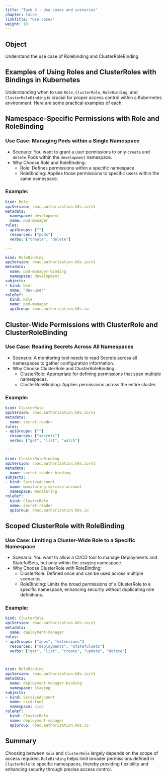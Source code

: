 ```yaml
---
title: "Task 3 - Use cases and scenarios"
chapter: false
linkTitle: "Use cases"
weight: 10
---
```


## Object

Understand the use case of Rolebinding and ClusterRoleBinding 


## Examples of Using Roles and ClusterRoles with Bindings in Kubernetes

Understanding when to use `Role`, `ClusterRole`, `RoleBinding`, and `ClusterRoleBinding` is crucial for proper access control within a Kubernetes environment. Here are some practical examples of each:

## Namespace-Specific Permissions with Role and RoleBinding

### Use Case: Managing Pods within a Single Namespace

- Scenario: You want to grant a user permissions to only `create` and `delete` Pods within the `development` namespace.
- Why Choose Role and RoleBinding:
  - Role: Defines permissions within a specific namespace.
  - RoleBinding: Applies those permissions to specific users within the same namespace.

### Example:

```yaml
kind: Role
apiVersion: rbac.authorization.k8s.io/v1
metadata:
  namespace: development
  name: pod-manager
rules:
- apiGroups: [""]
  resources: ["pods"]
  verbs: ["create", "delete"]

---

kind: RoleBinding
apiVersion: rbac.authorization.k8s.io/v1
metadata:
  name: pod-manager-binding
  namespace: development
subjects:
- kind: User
  name: "dev-user"
roleRef:
  kind: Role
  name: pod-manager
  apiGroup: rbac.authorization.k8s.io
```

## Cluster-Wide Permissions with ClusterRole and ClusterRoleBinding

### Use Case: Reading Secrets Across All Namespaces

- Scenario: A monitoring tool needs to read Secrets across all namespaces to gather configuration information.
- Why Choose ClusterRole and ClusterRoleBinding:
  - ClusterRole: Appropriate for defining permissions that span multiple namespaces.
  - ClusterRoleBinding: Applies permissions across the entire cluster.

### Example:

```yaml
kind: ClusterRole
apiVersion: rbac.authorization.k8s.io/v1
metadata:
  name: secret-reader
rules:
- apiGroups: [""]
  resources: ["secrets"]
  verbs: ["get", "list", "watch"]

---

kind: ClusterRoleBinding
apiVersion: rbac.authorization.k8s.io/v1
metadata:
  name: secret-reader-binding
subjects:
- kind: ServiceAccount
  name: monitoring-service-account
  namespace: monitoring
roleRef:
  kind: ClusterRole
  name: secret-reader
  apiGroup: rbac.authorization.k8s.io
```

## Scoped ClusterRole with RoleBinding

### Use Case: Limiting a Cluster-Wide Role to a Specific Namespace

- Scenario: You want to allow a CI/CD tool to manage Deployments and StatefulSets, but only within the `staging` namespace.
- Why Choose ClusterRole with RoleBinding:
  - ClusterRole: Defined once and can be used across multiple scenarios.
  - RoleBinding: Limits the broad permissions of a ClusterRole to a specific namespace, enhancing security without duplicating role definitions.

### Example:

```yaml
kind: ClusterRole
apiVersion: rbac.authorization.k8s.io/v1
metadata:
  name: deployment-manager
rules:
- apiGroups: ["apps", "extensions"]
  resources: ["deployments", "statefulsets"]
  verbs: ["get", "list", "create", "update", "delete"]

---

kind: RoleBinding
apiVersion: rbac.authorization.k8s.io/v1
metadata:
  name: deployment-manager-binding
  namespace: staging
subjects:
- kind: ServiceAccount
  name: cicd-tool
  namespace: cicd
roleRef:
  kind: ClusterRole
  name: deployment-manager
  apiGroup: rbac.authorization.k8s.io
```

## Summary

Choosing between `Role` and `ClusterRole` largely depends on the scope of access required. `RoleBinding` helps limit broader permissions defined in `ClusterRole` to specific namespaces, thereby providing flexibility and enhancing security through precise access control.

